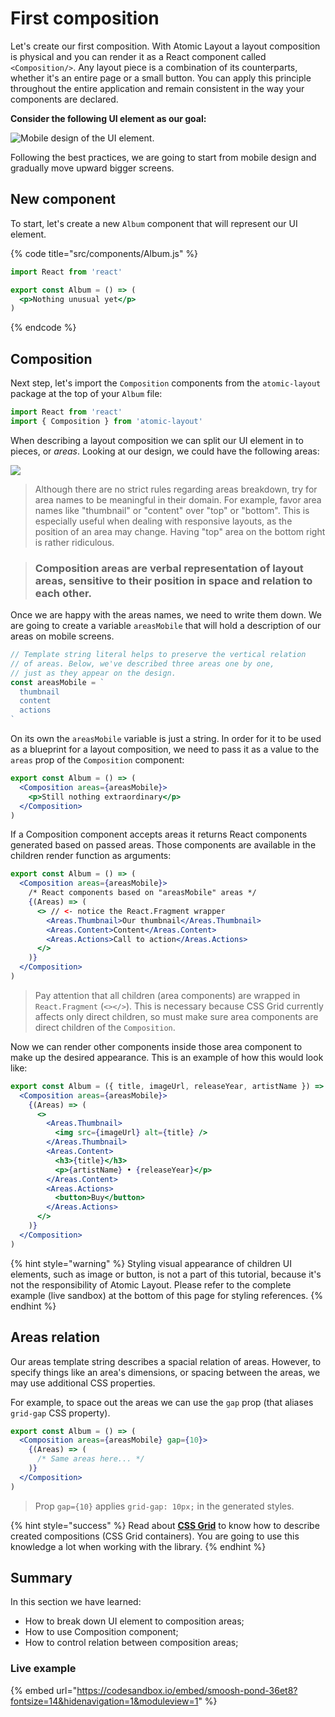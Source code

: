 # First composition

Let's create our first composition. With Atomic Layout a layout composition is physical and you can render it as a React component called `<Composition/>`. Any layout piece is a combination of its counterparts, whether it's an entire page or a small button. You can apply this principle throughout the entire application and remain consistent in the way your components are declared.

**Consider the following UI element as our goal:**

![Mobile design of the UI element.](../.gitbook/assets/docs-getting-started-mobile.svg)

Following the best practices, we are going to start from mobile design and gradually move upward bigger screens.

## New component

To start, let's create a new `Album` component that will represent our UI element.

{% code title="src/components/Album.js" %}
```jsx
import React from 'react'

export const Album = () => (
  <p>Nothing unusual yet</p>
)
```
{% endcode %}

## Composition

Next step, let's import the `Composition` components from the `atomic-layout` package at the top of your `Album` file:

```jsx
import React from 'react'
import { Composition } from 'atomic-layout'
```

When describing a layout composition we can split our UI element in to pieces, or _areas_. Looking at our design, we could have the following areas:

![](../.gitbook/assets/docs-getting-started-areas.svg)

> Although there are no strict rules regarding areas breakdown, try for area names to be meaningful in their domain. For example, favor area names like "thumbnail" or "content" over "top" or "bottom". This is especially useful when dealing with responsive layouts, as the position of an area may change. Having "top" area on the bottom right is rather ridiculous.

> ### Composition areas are verbal representation of layout areas, sensitive to their position in space and relation to each other.

Once we are happy with the areas names, we need to write them down. We are going to create a variable `areasMobile` that will hold a description of our areas on mobile screens.

```jsx
// Template string literal helps to preserve the vertical relation
// of areas. Below, we've described three areas one by one,
// just as they appear on the design.
const areasMobile = `
  thumbnail
  content
  actions
`
```

On its own the `areasMobile` variable is just a string. In order for it to be used as a blueprint for a layout composition, we need to pass it as a value to the `areas` prop of the `Composition` component:

```jsx
export const Album = () => (
  <Composition areas={areasMobile}>
    <p>Still nothing extraordinary</p>
  </Composition>
)
```

If a Composition component accepts areas it returns React components generated based on passed areas. Those components are available in the children render function as arguments:

```jsx
export const Album = () => (
  <Composition areas={areasMobile}>
    /* React components based on "areasMobile" areas */
    {(Areas) => (
      <> // <- notice the React.Fragment wrapper
        <Areas.Thumbnail>Our thumbnail</Areas.Thumbnail>
        <Areas.Content>Content</Areas.Content>
        <Areas.Actions>Call to action</Areas.Actions>
      </>
    )}
  </Composition>
)
```

> Pay attention that all children \(area components\) are wrapped in `React.Fragment` \(`<></>`\). This is necessary because CSS Grid currently affects only direct children, so must make sure area components are direct children of the `Composition`.

Now we can render other components inside those area component to make up the desired appearance. This is an example of how this would look like:

```jsx
export const Album = ({ title, imageUrl, releaseYear, artistName }) => (
  <Composition areas={areasMobile}>
    {(Areas) => (
      <>
        <Areas.Thumbnail>
          <img src={imageUrl} alt={title} />
        </Areas.Thumbnail>
        <Areas.Content>
          <h3>{title}</h3>
          <p>{artistName} • {releaseYear}</p>
        </Areas.Content>
        <Areas.Actions>
          <button>Buy</button>
        </Areas.Actions>
      </>
    )}
  </Composition>
)
```

{% hint style="warning" %}
Styling visual appearance of children UI elements, such as image or button, is not a part of this tutorial, because it's not the responsibility of Atomic Layout. Please refer to the complete example \(live sandbox\) at the bottom of this page for styling references.
{% endhint %}

## Areas relation

Our areas template string describes a spacial relation of areas. However, to specify things like an area's dimensions, or spacing between the areas, we may use additional CSS properties.

For example, to space out the areas we can use the `gap` prop \(that aliases `grid-gap` CSS property\).

```jsx
export const Album = () => (
  <Composition areas={areasMobile} gap={10}>
    {(Areas) => (
      /* Same areas here... */
    )}
  </Composition>
)
```

> Prop `gap={10}` applies `grid-gap: 10px;` in the generated styles.

{% hint style="success" %}
Read about [**CSS Grid**](https://developer.mozilla.org/en-US/docs/Web/CSS/grid) to know how to describe created compositions \(CSS Grid containers\). You are going to use this knowledge a lot when working with the library.
{% endhint %}

## Summary

In this section we have learned:

* How to break down UI element to composition areas;
* How to use Composition component;
* How to control relation between composition areas;

### Live example

{% embed url="https://codesandbox.io/embed/smoosh-pond-36et8?fontsize=14&hidenavigation=1&moduleview=1" %}

